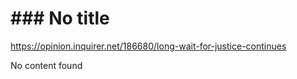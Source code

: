 # ### No title

https://opinion.inquirer.net/186680/long-wait-for-justice-continues



No content found